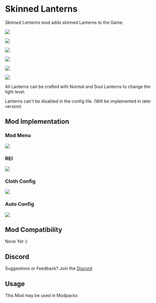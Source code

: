 # Skinned Lanterns

*Skinned Lanterns* mod adds skinned Lanterns to the Game.

![](https://i.imgur.com/OHXm6A6.png)

![](https://i.imgur.com/qEl77Pv.gif)

![](https://i.imgur.com/PNjUh1m.png)

![](https://i.imgur.com/oh9Bikk.gif)

![](https://i.imgur.com/19Yfrtf.png)

![](https://i.imgur.com/7kZVqJh.gif)

All Lanterns can be crafted with Normal and Soul Lanterns to change the light level.

Lanterns can't be disabled in the config file. (Will be implemented in later version)

## Mod Implementation
### Mod Menu

![](https://i.imgur.com/dMYWAjn.png)
### REI

![](https://i.imgur.com/CDI8Ibi.png)
### Cloth Config

![](https://i.imgur.com/AkpzyeC.png)
### Auto Config

![](https://gitlab.com/sargunv-mc-mods/auto-config/-/wikis/uploads/40f156d3bcaa007e5e2c8fd7e5389613/image.png)

## Mod Compatibility

None Yet :)

## Discord

Suggestions or Feedback? Join the [Discord](https://discord.gg/MDfJxJZ)

## Usage

This Mod may be used in Modpacks
